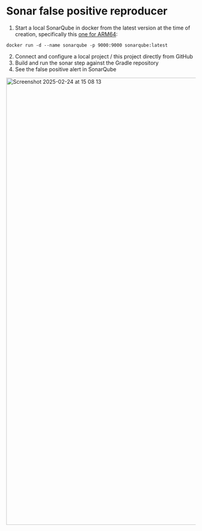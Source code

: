 # Sonar false positive reproducer

1. Start a local SonarQube in docker from the latest version at the time of creation, specifically this [one for ARM64](https://hub.docker.com/layers/library/sonarqube/latest/images/sha256-8cc3d4f2a50c426d9a6df5ca9be19fcf6d9577066f89f3a0b846094ad0cf2ced):

```
docker run -d --name sonarqube -p 9000:9000 sonarqube:latest
```

2. Connect and configure a local project / this project directly from GitHub
3. Build and run the sonar step against the Gradle repository
4. See the false positive alert in SonarQube
<img width="1187" alt="Screenshot 2025-02-24 at 15 08 13" src="https://github.com/user-attachments/assets/41712fd9-c1b8-453b-a7c1-41efe9e8cc01" />
